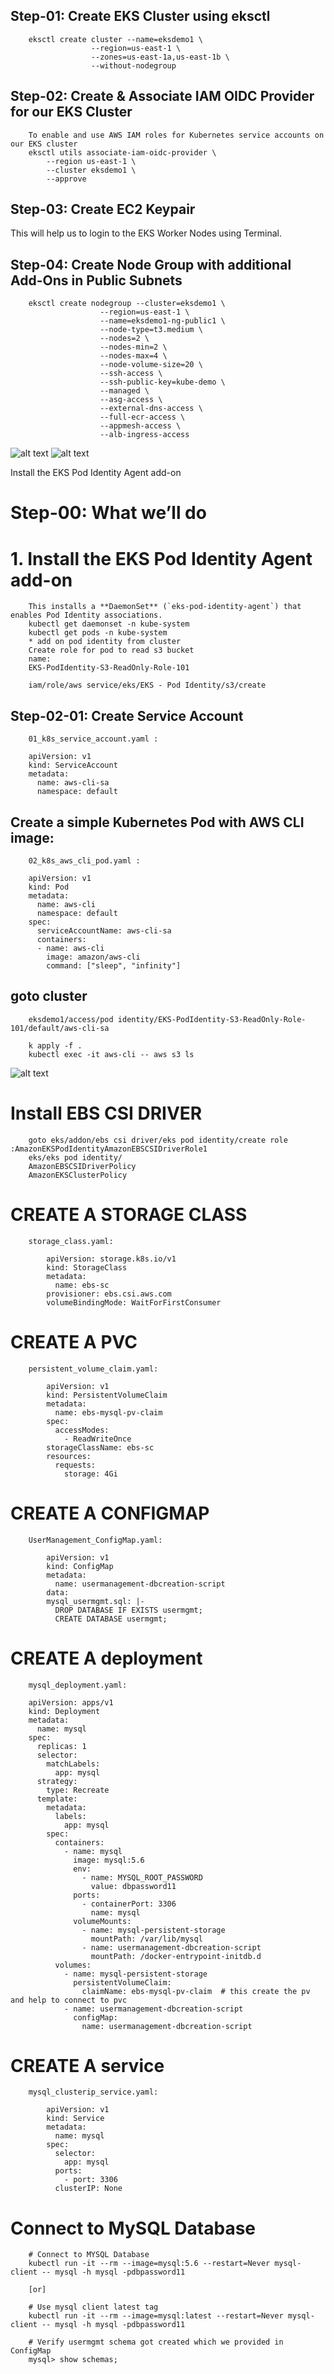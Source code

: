 ## Step-01: Create EKS Cluster using eksctl
        eksctl create cluster --name=eksdemo1 \
                      --region=us-east-1 \
                      --zones=us-east-1a,us-east-1b \
                      --without-nodegroup 
## Step-02: Create & Associate IAM OIDC Provider for our EKS Cluster
        To enable and use AWS IAM roles for Kubernetes service accounts on our EKS cluster
        eksctl utils associate-iam-oidc-provider \
            --region us-east-1 \
            --cluster eksdemo1 \
            --approve
## Step-03: Create EC2 Keypair
This will help us to login to the EKS Worker Nodes using Terminal.

## Step-04: Create Node Group with additional Add-Ons in Public Subnets
        eksctl create nodegroup --cluster=eksdemo1 \
                        --region=us-east-1 \
                        --name=eksdemo1-ng-public1 \
                        --node-type=t3.medium \
                        --nodes=2 \
                        --nodes-min=2 \
                        --nodes-max=4 \
                        --node-volume-size=20 \
                        --ssh-access \
                        --ssh-public-key=kube-demo \
                        --managed \
                        --asg-access \
                        --external-dns-access \
                        --full-ecr-access \
                        --appmesh-access \
                        --alb-ingress-access 
![alt text](image.png)
![alt text](image-1.png)

Install the EKS Pod Identity Agent add-on
# Step-00: What we’ll do
# 1. Install the **EKS Pod Identity Agent** add-on  
        This installs a **DaemonSet** (`eks-pod-identity-agent`) that enables Pod Identity associations.
        kubectl get daemonset -n kube-system
        kubectl get pods -n kube-system
        * add on pod identity from cluster
        Create role for pod to read s3 bucket 
        name:
        EKS-PodIdentity-S3-ReadOnly-Role-101

        iam/role/aws service/eks/EKS - Pod Identity/s3/create

## Step-02-01: Create Service Account 
        01_k8s_service_account.yaml :

        apiVersion: v1
        kind: ServiceAccount
        metadata:
          name: aws-cli-sa
          namespace: default

## Create a simple Kubernetes Pod with AWS CLI image:
        02_k8s_aws_cli_pod.yaml :

        apiVersion: v1
        kind: Pod
        metadata:
          name: aws-cli
          namespace: default
        spec:
          serviceAccountName: aws-cli-sa
          containers:
          - name: aws-cli
            image: amazon/aws-cli
            command: ["sleep", "infinity"]

## goto cluster
        eksdemo1/access/pod identity/EKS-PodIdentity-S3-ReadOnly-Role-101/default/aws-cli-sa

        k apply -f .
        kubectl exec -it aws-cli -- aws s3 ls

![alt text](image-2.png)


# Install EBS CSI DRIVER
        goto eks/addon/ebs csi driver/eks pod identity/create role :AmazonEKSPodIdentityAmazonEBSCSIDriverRole1 
        eks/eks pod identity/
        AmazonEBSCSIDriverPolicy
        AmazonEKSClusterPolicy

# CREATE A STORAGE CLASS
        storage_class.yaml:  

            apiVersion: storage.k8s.io/v1
            kind: StorageClass
            metadata: 
              name: ebs-sc
            provisioner: ebs.csi.aws.com
            volumeBindingMode: WaitForFirstConsumer 

# CREATE A PVC
        persistent_volume_claim.yaml:

            apiVersion: v1
            kind: PersistentVolumeClaim
            metadata:
              name: ebs-mysql-pv-claim
            spec: 
              accessModes:
                - ReadWriteOnce
            storageClassName: ebs-sc
            resources: 
              requests:
                storage: 4Gi

# CREATE A CONFIGMAP        
        UserManagement_ConfigMap.yaml:

            apiVersion: v1
            kind: ConfigMap
            metadata:
              name: usermanagement-dbcreation-script
            data: 
            mysql_usermgmt.sql: |-
              DROP DATABASE IF EXISTS usermgmt;
              CREATE DATABASE usermgmt; 

# CREATE A deployment
        mysql_deployment.yaml:

        apiVersion: apps/v1
        kind: Deployment
        metadata:
          name: mysql
        spec: 
          replicas: 1
          selector:
            matchLabels:
              app: mysql
          strategy:
            type: Recreate 
          template: 
            metadata: 
              labels: 
                app: mysql
            spec: 
              containers:
                - name: mysql
                  image: mysql:5.6
                  env:
                    - name: MYSQL_ROOT_PASSWORD
                      value: dbpassword11
                  ports:
                    - containerPort: 3306
                      name: mysql    
                  volumeMounts:
                    - name: mysql-persistent-storage
                      mountPath: /var/lib/mysql    
                    - name: usermanagement-dbcreation-script
                      mountPath: /docker-entrypoint-initdb.d                                            
              volumes: 
                - name: mysql-persistent-storage
                  persistentVolumeClaim:
                    claimName: ebs-mysql-pv-claim  # this create the pv and help to connect to pvc 
                - name: usermanagement-dbcreation-script
                  configMap:
                    name: usermanagement-dbcreation-script

# CREATE A service               
        mysql_clusterip_service.yaml:

            apiVersion: v1
            kind: Service
            metadata: 
              name: mysql
            spec:
              selector:
                app: mysql 
              ports: 
                - port: 3306  
              clusterIP: None 

# Connect to MySQL Database

        # Connect to MYSQL Database
        kubectl run -it --rm --image=mysql:5.6 --restart=Never mysql-client -- mysql -h mysql -pdbpassword11

        [or]

        # Use mysql client latest tag
        kubectl run -it --rm --image=mysql:latest --restart=Never mysql-client -- mysql -h mysql -pdbpassword11

        # Verify usermgmt schema got created which we provided in ConfigMap
        mysql> show schemas;
